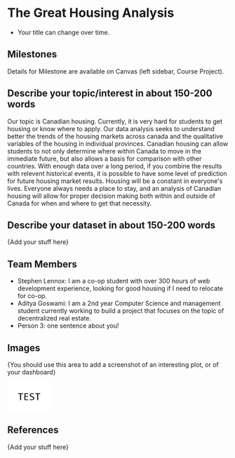 # The Great Housing Analysis

- Your title can change over time.

## Milestones

Details for Milestone are available on Canvas (left sidebar, Course Project).

## Describe your topic/interest in about 150-200 words

Our topic is Canadian housing. Currently, it is very hard for students to get housing or know where to apply.
Our data analysis seeks to understand better the trends of the housing markets across canada and the qualitative variables of the housing in individual provinces. Canadian housing can allow students to not only determine where within Canada to move in the immediate future, but also allows a basis for comparison with other countries. With enough data over a long period, if you combine the results with relevent historical events, it is possible to have some level of prediction for future housing market results. Housing will be a constant in everyone's lives. Everyone always needs a place to stay, and an analysis of Canadian housing will allow for proper decision making both within and outside of Canada for when and where to get that necessity.

## Describe your dataset in about 150-200 words

{Add your stuff here}

## Team Members

- Stephen Lennox: I am a co-op student with over 300 hours of web development experience, looking for good housing if I need to relocate for co-op.
- Aditya Goswami: I am a 2nd year Computer Science and management student currently working to build a project that focuses on the topic of decentralized real estate.
- Person 3: one sentence about you!

## Images

{You should use this area to add a screenshot of an interesting plot, or of your dashboard}

<img src ="images/test.png" width="100px">

## References

{Add your stuff here}
